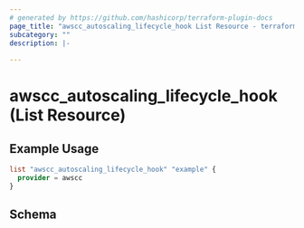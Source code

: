 ```yaml
---
# generated by https://github.com/hashicorp/terraform-plugin-docs
page_title: "awscc_autoscaling_lifecycle_hook List Resource - terraform-provider-awscc"
subcategory: ""
description: |-
  
---
```


# awscc_autoscaling_lifecycle_hook (List Resource)



## Example Usage

```terraform
list "awscc_autoscaling_lifecycle_hook" "example" {
  provider = awscc
}
```

<!-- schema generated by tfplugindocs -->
## Schema
